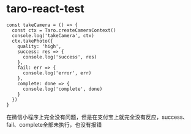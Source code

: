 # taro-react-test

    const takeCamera = () => {
      const ctx = Taro.createCameraContext()
      console.log('takeCamera', ctx)
      ctx.takePhoto({
        quality: 'high',
        success: res => {
          console.log('success', res)
        },
        fail: err => {
          console.log('error', err)
        },
        complete: done => {
          console.log('complete', done)
        }
      })
    }

在微信小程序上完全没有问题，但是在支付宝上就完全没有反应，success、fail、complete全部未执行，也没有报错
